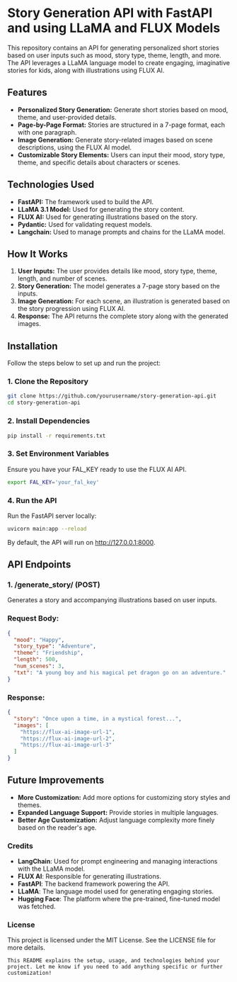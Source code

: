 # Story Generation API with FastAPI and using LLaMA and FLUX Models
 
This repository contains an API for generating personalized short stories based on user inputs such as mood, story type, theme, length, and more. The API leverages a LLaMA language model to create engaging, imaginative stories for kids, along with illustrations using FLUX AI.

## Features
- **Personalized Story Generation:** Generate short stories based on mood, theme, and user-provided details. <br />
- **Page-by-Page Format:** Stories are structured in a 7-page format, each with one paragraph. <br />
- **Image Generation:** Generate story-related images based on scene descriptions, using the FLUX AI model.<br />
- **Customizable Story Elements:** Users can input their mood, story type, theme, and specific details about characters or scenes.<br />

## Technologies Used
- **FastAPI:** The framework used to build the API.
- **LLaMA 3.1 Model:** Used for generating the story content.
- **FLUX AI:** Used for generating illustrations based on the story.
- **Pydantic:** Used for validating request models.
- **Langchain:** Used to manage prompts and chains for the LLaMA model.

## How It Works
1. **User Inputs:** The user provides details like mood, story type, theme, length, and number of scenes.
2. **Story Generation:** The model generates a 7-page story based on the inputs.
3. **Image Generation:** For each scene, an illustration is generated based on the story progression using FLUX AI.
4. **Response:** The API returns the complete story along with the generated images.

## Installation

Follow the steps below to set up and run the project:

### 1. Clone the Repository
 ```bash
git clone https://github.com/yourusername/story-generation-api.git
cd story-generation-api
```
### 2. Install Dependencies
 ```bash
pip install -r requirements.txt
```
### 3. Set Environment Variables
Ensure you have your FAL_KEY ready to use the FLUX AI API.
 ```bash
export FAL_KEY='your_fal_key'
```
### 4. Run the API
Run the FastAPI server locally:
 ```bash
uvicorn main:app --reload
```
By default, the API will run on http://127.0.0.1:8000.

## API Endpoints
### 1. /generate_story/ (POST)
Generates a story and accompanying illustrations based on user inputs.
### Request Body:
```json
{
  "mood": "Happy",
  "story_type": "Adventure",
  "theme": "Friendship",
  "length": 500,
  "num_scenes": 3,
  "txt": "A young boy and his magical pet dragon go on an adventure."
}
```
### Response:
```json
{
  "story": "Once upon a time, in a mystical forest...",
  "images": [
    "https://flux-ai-image-url-1",
    "https://flux-ai-image-url-2",
    "https://flux-ai-image-url-3"
  ]
}
```

## Future Improvements
- **More Customization:** Add more options for customizing story styles and themes.
- **Expanded Language Support:** Provide stories in multiple languages.
- **Better Age Customization:** Adjust language complexity more finely based on the reader's age.

### Credits
- **LangChain**: Used for prompt engineering and managing interactions with the LLaMA model.
- **FLUX AI**: Responsible for generating illustrations.
- **FastAPI**: The backend framework powering the API.
- **LLaMA**: The language model used for generating engaging stories.
- **Hugging Face**: The platform where the pre-trained, fine-tuned model was fetched.

### License
This project is licensed under the MIT License. See the LICENSE file for more details.
```vbnet
This README explains the setup, usage, and technologies behind your project. Let me know if you need to add anything specific or further customization!
```












